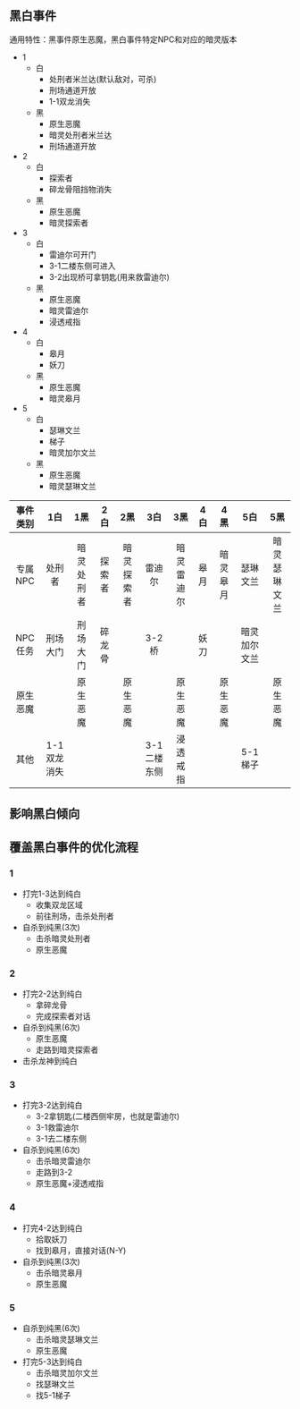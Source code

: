 ## 黑白事件
通用特性：黑事件原生恶魔，黑白事件特定NPC和对应的暗灵版本  
- 1
	- 白
		- 处刑者米兰达(默认敌对，可杀)
		- 刑场通道开放
		- 1-1双龙消失
	- 黑
		- 原生恶魔
		- 暗灵处刑者米兰达
		- 刑场通道开放
- 2
	- 白
		- 探索者
		- 碎龙骨阻挡物消失
	- 黑
		- 原生恶魔
		- 暗灵探索者
- 3
	- 白
		- 雷迪尔可开门
		- 3-1二楼东侧可进入
		- 3-2出现桥可拿钥匙(用来救雷迪尔)
	- 黑
		- 原生恶魔
		- 暗灵雷迪尔
		- 浸透戒指
- 4
	- 白
		- 皋月
		- 妖刀
	- 黑
		- 原生恶魔
		- 暗灵皋月
- 5
	- 白
		- 瑟琳文兰
		- 梯子
		- 暗灵加尔文兰
	- 黑
		- 原生恶魔
		- 暗灵瑟琳文兰

|事件类别|1白|1黑|2白|2黑|3白|3黑| 4白|4黑|5白|5黑|
|:-----:|:-:|:-:|:-:|:-:|:-:|:-:|:-:|:-:|:-:|:-:|
|专属NPC|处刑者|暗灵处刑者|探索者|暗灵探索者|雷迪尔|暗灵雷迪尔|皋月|暗灵皋月|瑟琳文兰|暗灵瑟琳文兰|
|NPC任务|刑场大门|刑场大门|碎龙骨||3-2桥||妖刀||暗灵加尔文兰||
|原生恶魔||原生恶魔||原生恶魔||原生恶魔||原生恶魔||原生恶魔|
|其他|1-1双龙消失||||3-1二楼东侧|浸透戒指|||5-1梯子||

## 影响黑白倾向

## 覆盖黑白事件的优化流程
### 1
- 打完1-3达到纯白
	- 收集双龙区域
	- 前往刑场，击杀处刑者
- 自杀到纯黑(3次)
	- 击杀暗灵处刑者
	- 原生恶魔

### 2
- 打完2-2达到纯白
	- 拿碎龙骨
	- 完成探索者对话
- 自杀到纯黑(6次)
	- 原生恶魔
	- 走路到暗灵探索者
- 击杀龙神到纯白

### 3
- 打完3-2达到纯白
	- 3-2拿钥匙(二楼西侧牢房，也就是雷迪尔)
	- 3-1救雷迪尔
	- 3-1去二楼东侧
- 自杀到纯黑(6次)
	- 击杀暗灵雷迪尔
	- 走路到3-2
	- 原生恶魔+浸透戒指

### 4
- 打完4-2达到纯白
	- 拾取妖刀
	- 找到皋月，直接对话(N-Y)
- 自杀到纯黑(3次)
	- 击杀暗灵皋月
	- 原生恶魔

### 5
- 自杀到纯黑(6次)
	- 击杀暗灵瑟琳文兰
	- 原生恶魔
- 打完5-3达到纯白
	- 击杀暗灵加尔文兰
	- 找瑟琳文兰
	- 找5-1梯子
